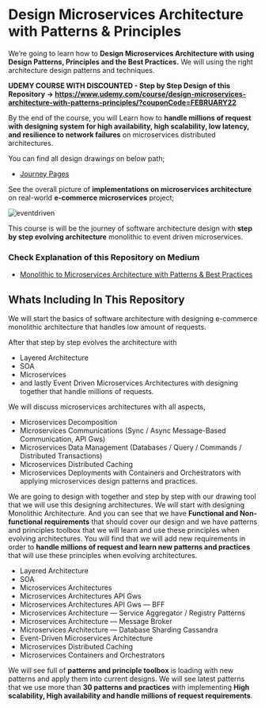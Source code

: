 # Design Microservices Architecture with Patterns & Principles

We’re going to learn how to **Design Microservices Architecture with using Design Patterns, Principles and the Best Practices.** We will using the right architecture design patterns and techniques.

**UDEMY COURSE WITH DISCOUNTED - Step by Step Design of this Repository -> https://www.udemy.com/course/design-microservices-architecture-with-patterns-principles/?couponCode=FEBRUARY22**

By the end of the course, you will Learn how to **handle millions of request with designing system for high availability, high scalability, low latency, and resilience to network failures** on microservices distributed architectures.

You can find all design drawings on below path;

- [Journey Pages](journey)

See the overall picture of **implementations on microservices architecture** on real-world **e-commerce microservices** project;

![eventdriven](https://user-images.githubusercontent.com/1147445/130031495-736ec3e0-830e-44b0-887d-caa6cd66a28d.png)

This course is will be the journey of software architecture design with **step by step evolving architecture** monolithic to event driven microservices.

### Check Explanation of this Repository on Medium
* [Monolithic to Microservices Architecture with Patterns & Best Practices](https://medium.com/design-microservices-architecture-with-patterns/monolithic-to-microservices-architecture-with-patterns-best-practices-a768272797b2)

## Whats Including In This Repository
We will start the basics of software architecture with designing e-commerce monolithic architecture that handles low amount of requests.

After that step by step evolves the architecture with
* Layered Architecture
* SOA
* Microservices
* and lastly Event Driven Microservices Architectures
with designing together that handle millions of requests.

We will discuss microservices architectures with all aspects,
* Microservices Decomposition
* Microservices Communications (Sync / Async Message-Based Communication, API Gws)
* Microservices Data Management (Databases / Query / Commands / Distributed Transactions)
* Microservices Distributed Caching
* Microservices Deployments with Containers and Orchestrators
with applying microservices design patterns and practices.

We are going to design with together and step by step with our drawing tool that we will use this designing architectures.
We will start with designing Monolithic Architecture. And you can see that we have **Functional and Non-functional requirements** that should cover our design and we have patterns and principles toolbox that we will learn and use these principles when evolving architectures.
You will find that we will add new requirements in order to **handle millions of request and learn new patterns and practices** that will use these principles when evolving architectures.
* Layered Architecture
* SOA
* Microservices Architectures
* Microservices Architectures API Gws
* Microservices Architectures API Gws — BFF
* Microservices Architecture — Service Aggregator / Registry Patterns
* Microservices Architecture — Message Broker
* Microservices Architecture — Database Sharding Cassandra
* Event-Driven Microservices Architecture
* Microservices Distributed Caching
* Microservices Containers and Orchestrators

We will see full of **patterns and principle toolbox** is loading with new patterns and apply them into current designs. We will see latest patterns that we use more than **30 patterns and practices** with implementing **High scalability, High availability and handle millions of request requirements**.
